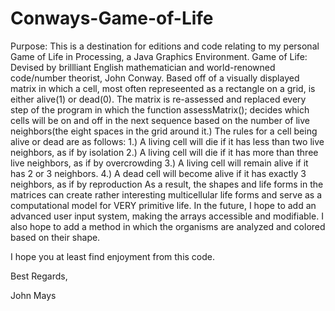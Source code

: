 # Conways-Game-of-Life
Purpose:
  This is a destination for editions and code relating to my personal Game of Life in Processing, a Java Graphics Environment.
Game of Life:
  Devised by brillliant English mathematician and world-renowned code/number theorist, John Conway.
  Based off of a visually displayed matrix in which a cell, most often represeented as a rectangle on a grid, is either alive(1) or dead(0).
  The matrix is re-assessed and replaced every step of the program in which the function assessMatrix(); decides which cells will be on and off in the next sequence based on the number of live neighbors(the eight spaces in the grid around it.)
  The rules for a cell being alive or dead are as follows:
    1.) A living cell will die if it has less than two live neighbors, as if by isolation
    2.) A living cell will die if it has more than three live neighbors, as if by overcrowding
    3.) A living cell will remain alive if it has 2 or 3 neighbors.
    4.) A dead cell will become alive if it has exactly 3 neighbors, as if by reproduction
  As a result, the shapes and life forms in the matrices can create rather interesting multicellular life forms and serve as a computational model for VERY primitive life.
  In the future, I hope to add an advanced user input system, making the arrays accessible and modifiable.  I also hope to add a method in which the organisms are analyzed and colored based on their shape.
  
  I hope you at least find enjoyment from this code.
  
  Best Regards,
  
  John Mays
